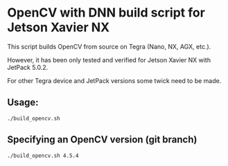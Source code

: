 # OpenCV with DNN build script for Jetson Xavier NX

This script builds OpenCV from source on Tegra (Nano, NX, AGX, etc.).

However, it has been only tested and verified for Jetson Xavier NX with JetPack 5.0.2. 

For other Tegra device and JetPack versions some twick need to be made. 

## Usage:
```shell
./build_opencv.sh
```

## Specifying an OpenCV version (git branch)
```shell
./build_opencv.sh 4.5.4
```
